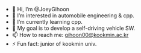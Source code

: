 - 👋 Hi, I’m @JoeyGihoon
- 👀 I’m interested in automobile engineering & cpp.
- 🌱 I’m currently learning cpp.
- 💞️ My goal is to develop a self-driving vehicle SW.
- 📫 How to reach me: gihoon00@kookmin.ac.kr
- ⚡ Fun fact: junior of kookmin univ.

<!---
JoeyGihoon/JoeyGihoon is a ✨ special ✨ repository because its `README.md` (this file) appears on your GitHub profile.
You can click the Preview link to take a look at your changes.
--->
